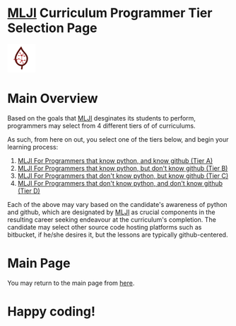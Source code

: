 # [MLJI](http://mlj-institute.appspot.com/) Curriculum Programmer Tier Selection Page

![Alt Text](https://github.com/JordanMicahBennett/Machine-Learning-Jamaica-Institute_Curriculum_MainProgrammerPage/blob/master/data/logo.png)


# Main Overview
Based on the goals that [MLJI](http://mlj-institute.appspot.com/) desginates its students to perform, programmers may select from 4 different tiers of of curriculums.

As such, from here on out, you select one of the tiers below, and begin your learning process:

1. [MLJI For Programmers that know python, and know github (Tier A)](https://github.com/JordanMicahBennett/Machine-Learning-Jamaica-Institute_Curriculum-Type-B_Programmers_TierA/blob/master/README.md)
2. [MLJI For Programmers that know python, but don't know github (Tier B)](https://github.com/JordanMicahBennett/Machine-Learning-Jamaica-Institute_Curriculum-Type-B_Programmers_TierB/blob/master/README.md)
3. [MLJI For Programmers that don't know python, but know github (Tier C)](https://github.com/JordanMicahBennett/Machine-Learning-Jamaica-Institute_Curriculum-Type-B_Programmers_TierC/blob/master/README.md)
4. [MLJI For Programmers that don't know python, and don't know github (Tier D)](https://github.com/JordanMicahBennett/Machine-Learning-Jamaica-Institute_Curriculum-Type-B_Programmers_TierD/blob/master/README.md)

Each of the above may vary based on the candidate's awareness of python and github, which are designated by [MLJI](http://mlj-institute.appspot.com/) as crucial components in the resulting career seeking endeavour at the curriculum's completion. The candidate may select other source code hosting platforms such as bitbucket, if he/she desires it, but the lessons are typically github-centered.

# Main Page
You may return to the main page from [here](https://github.com/JordanMicahBennett/Machine-Learning-Jamaica-Institute_Curriculum_MainPage).

# Happy coding!



